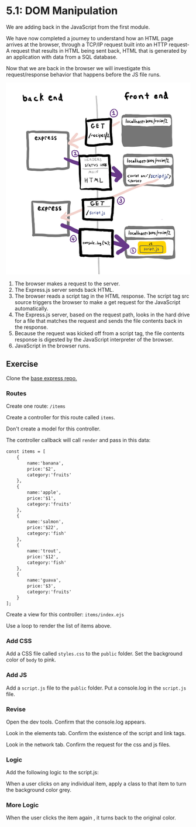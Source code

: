 # 5.1: DOM Manipulation

We are adding back in the JavaScript from the first module.

We have now completed a journey to understand how an HTML page arrives at the browser, through a TCP/IP request built into an HTTP request- A request that results in HTML being sent back, HTML that is generated by an application with data from a SQL database.

Now that we are back in the browser we will investigate this request/response behavior that happens before the JS file runs.

![](../.gitbook/assets/full-stack.jpg)

1. The browser makes a request to the server.
2. The Express.js server sends back HTML.
3. The browser reads a script tag in the HTML response. The script tag src source triggers the browser to make a get request for the JavaScript automatically.
4. The Express.js server, based on the request path, looks in the hard drive for a file that matches the request and sends the file contents back in the response.
5. Because the request was kicked off from a script tag, the file contents response is digested by the JavaScript interpreter of the browser.
6. JavaScript in the browser runs.

## Exercise

Clone the [base express repo.](https://github.com/rocketacademy/base-mvc-swe1)

### Routes

Create one route: `/items`

Create a controller for this route called `items`.

Don't create a model for this controller.

The controller callback will call `render` and pass in this data:

```text
const items = [
    {
        name:'banana',
        price:'$2',
        category:'fruits'
    },
    {
        name:'apple',
        price:'$1',
        category:'fruits'
    },
    {
        name:'salmon',
        price:'$22',
        category:'fish'
    },
    {
        name:'trout',
        price:'$12',
        category:'fish'
    },
    {
        name:'guava',
        price:'$3',
        category:'fruits'
    }
];
```

Create a view for this controller: `items/index.ejs`

Use a loop to render the list of items above.

### Add CSS

Add a CSS file called `styles.css` to the `public` folder. Set the background color of `body` to pink.

### Add JS

Add a `script.js` file to the `public` folder. Put a console.log in the `script.js` file.

### Revise

Open the dev tools. Confirm that the console.log appears.

Look in the elements tab. Confirm the existence of the script and link tags.

Look in the network tab. Confirm the request for the css and js files.

### Logic

Add the following logic to the script.js:

When a user clicks on any individual item, apply a class to that item to turn the background color grey.

### More Logic

When the user clicks the item again , it turns back to the original color.


